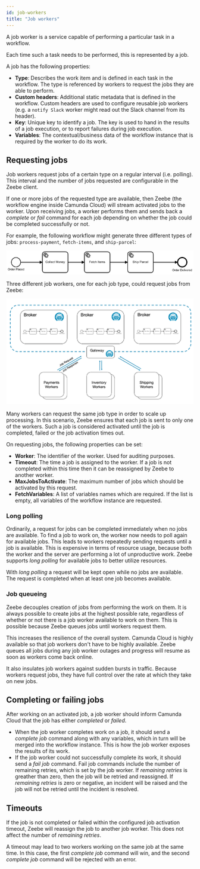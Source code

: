```yaml
---
id: job-workers
title: "Job workers"
---
```


A job worker is a service capable of performing a particular task in a workflow.

Each time such a task needs to be performed, this is represented by a job.

A job has the following properties:

- **Type**: Describes the work item and is defined in each task in the workflow. The type is referenced by workers to request the jobs they are able to perform.
- **Custom headers**: Additional static metadata that is defined in the workflow. Custom headers are used to configure reusable job workers (e.g. a `notify Slack` worker might read out the Slack channel from its header).
- **Key**: Unique key to identify a job. The key is used to hand in the results of a job execution, or to report failures during job execution.
- **Variables**: The contextual/business data of the workflow instance that is required by the worker to do its work.

## Requesting jobs

Job workers request jobs of a certain type on a regular interval (i.e. polling). This interval and the number of jobs requested are configurable in the Zeebe client.

If one or more jobs of the requested type are available, then Zeebe (the workflow engine inside Camunda Cloud) will stream activated jobs to the worker. Upon receiving jobs, a worker performs them and sends back a _complete_ or _fail_
command for each job depending on whether the job could be completed successfully or not.

For example, the following workflow might generate three different types of jobs: `process-payment`, `fetch-items`, and `ship-parcel`:

![order-workflow-model](assets/order-process.png)

Three different job workers, one for each job type, could request jobs from Zeebe:

![zeebe-job-workers-requesting-jobs](assets/zeebe-job-workers-graphic.png)

Many workers can request the same job type in order to scale up processing. In this scenario, Zeebe ensures that each job is sent to only one of the workers.
Such a job is considered activated until the job is completed, failed or the job activation times out.

On requesting jobs, the following properties can be set:

- **Worker**: The identifier of the worker. Used for auditing purposes.
- **Timeout**: The time a job is assigned to the worker. If a job is not completed within this time then it can be reassigned by Zeebe to another worker.
- **MaxJobsToActivate**: The maximum number of jobs which should be activated by this request.
- **FetchVariables**: A list of variables names which are required. If the list is empty, all variables of the workflow instance are requested.

### Long polling

Ordinarily, a request for jobs can be completed immediately when no jobs are available.
To find a job to work on, the worker now needs to poll again for available jobs.
This leads to workers repeatedly sending requests until a job is available.
This is expensive in terms of resource usage, because both the worker and the server are performing a lot of unproductive work. Zeebe supports _long polling_ for available jobs to better utilize resources.

With _long polling_ a request will be kept open while no jobs are available.
The request is completed when at least one job becomes available.

### Job queueing

Zeebe decouples creation of jobs from performing the work on them. It is always possible to create jobs at the highest possible rate, regardless of whether or not there is a job worker available to work on them. This is possible because Zeebe queues jobs until workers request them.

This increases the resilience of the overall system. Camunda Cloud is highly available so that job workers don't have to be highly available. Zeebe queues all jobs during any job worker outages and progress will resume as soon as workers come back online.

It also insulates job workers against sudden bursts in traffic. Because workers request jobs, they have full control over the rate at which they take on new jobs.

## Completing or failing jobs

After working on an activated job, a job worker should inform Camunda Cloud that the job has either _completed_ or _failed_.

- When the job worker completes work on a job, it should send a _complete job_ command along with any variables, which in turn will be merged into the workflow instance. This is how the job worker exposes the results of its work.
- If the job worker could not successfully complete its work, it should send a _fail job_ command. Fail job commands include the number of remaining retries, which is set by the job worker. If _remaining retries_ is greather than zero, then the job will be retried and reassigned. If _remaining retries_ is zero or negative, an incident will be raised and the job will not be retried until the incident is resolved.

## Timeouts

If the job is not completed or failed within the configured job activation timeout, Zeebe will reassign the job to another job worker. This does not affect the number of _remaining retries_.

A timeout may lead to two workers working on the same job at the same time. In this case, the first _complete job_ command will win, and the second _complete job_ command will be rejected with an error.

